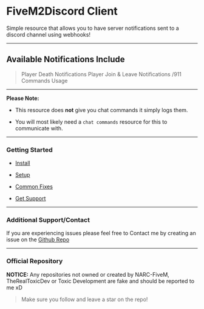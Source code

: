 # FiveM2Discord Client
Simple resource that allows you to have server notifications sent to a discord channel using webhooks!

---

## Available Notifications Include
> Player Death Notifications
> Player Join & Leave Notifications
> /911 Commands Usage

---

**Please Note:** 
- This resource does **not** give you chat commands it simply logs them.

- You will most likely need a `chat commands` resource for this to communicate with.

---

### Getting Started

- [Install](https://help.toxicdev.me/internal/fivem2discord/install/)

- [Setup](https://help.toxicdev.me/internal/fivem2discord/setup/)

- [Common Fixes](https://help.toxicdev.me/internal/fivem2discord/fixes/)

- [Get Support](https://discord.gg/f8g9mvB9Q3)


---

### Additional Support/Contact
If you are experiencing issues please feel free to Contact me by creating an issue on the [Github Repo](https://github.com/toxic-development/FiveM2Discord/issues)

---

### Official Repository
**NOTICE:** Any repositories not owned or created by NARC-FiveM, TheRealToxicDev or Toxic Development are fake and should be reported to me xD

> Make sure you follow and leave a star on the repo!
